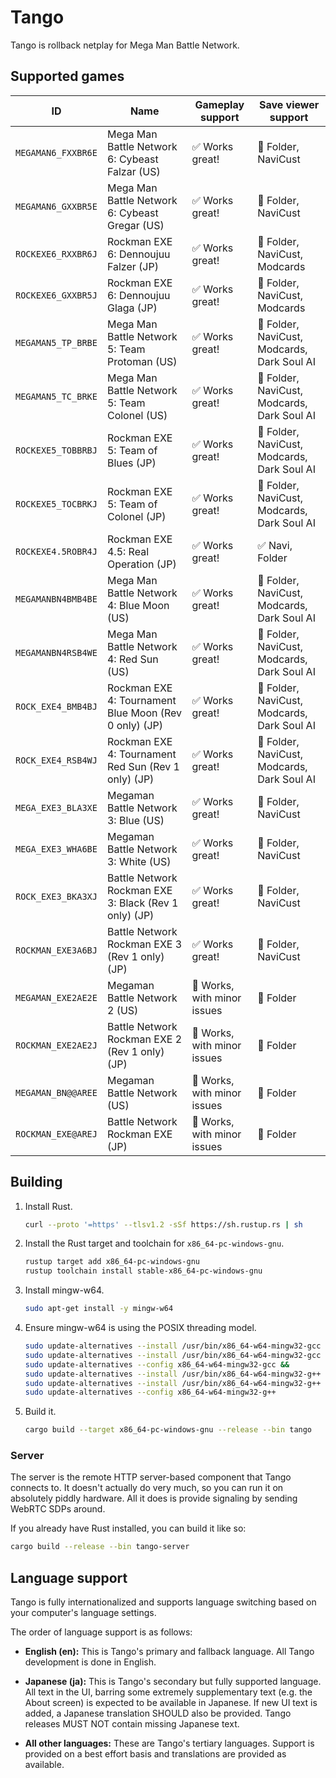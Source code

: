# Tango

Tango is rollback netplay for Mega Man Battle Network.

## Supported games

| ID                 | Name                                                  | Gameplay support            | Save viewer support                         |
| ------------------ | ----------------------------------------------------- | --------------------------- | ------------------------------------------- |
| `MEGAMAN6_FXXBR6E` | Mega Man Battle Network 6: Cybeast Falzar (US)        | ✅ Works great!             | 🤷 Folder, NaviCust                         |
| `MEGAMAN6_GXXBR5E` | Mega Man Battle Network 6: Cybeast Gregar (US)        | ✅ Works great!             | 🤷 Folder, NaviCust                         |
| `ROCKEXE6_RXXBR6J` | Rockman EXE 6: Dennoujuu Falzer (JP)                  | ✅ Works great!             | 🤷 Folder, NaviCust, Modcards               |
| `ROCKEXE6_GXXBR5J` | Rockman EXE 6: Dennoujuu Glaga (JP)                   | ✅ Works great!             | 🤷 Folder, NaviCust, Modcards               |
| `MEGAMAN5_TP_BRBE` | Mega Man Battle Network 5: Team Protoman (US)         | ✅ Works great!             | 🤷 Folder, NaviCust, Modcards, Dark Soul AI |
| `MEGAMAN5_TC_BRKE` | Mega Man Battle Network 5: Team Colonel (US)          | ✅ Works great!             | 🤷 Folder, NaviCust, Modcards, Dark Soul AI |
| `ROCKEXE5_TOBBRBJ` | Rockman EXE 5: Team of Blues (JP)                     | ✅ Works great!             | 🤷 Folder, NaviCust, Modcards, Dark Soul AI |
| `ROCKEXE5_TOCBRKJ` | Rockman EXE 5: Team of Colonel (JP)                   | ✅ Works great!             | 🤷 Folder, NaviCust, Modcards, Dark Soul AI |
| `ROCKEXE4.5ROBR4J` | Rockman EXE 4.5: Real Operation (JP)                  | ✅ Works great!             | ✅ Navi, Folder                             |
| `MEGAMANBN4BMB4BE` | Mega Man Battle Network 4: Blue Moon (US)             | ✅ Works great!             | 🤷 Folder, NaviCust, Modcards, Dark Soul AI |
| `MEGAMANBN4RSB4WE` | Mega Man Battle Network 4: Red Sun (US)               | ✅ Works great!             | 🤷 Folder, NaviCust, Modcards, Dark Soul AI |
| `ROCK_EXE4_BMB4BJ` | Rockman EXE 4: Tournament Blue Moon (Rev 0 only) (JP) | ✅ Works great!             | 🤷 Folder, NaviCust, Modcards, Dark Soul AI |
| `ROCK_EXE4_RSB4WJ` | Rockman EXE 4: Tournament Red Sun (Rev 1 only) (JP)   | ✅ Works great!             | 🤷 Folder, NaviCust, Modcards, Dark Soul AI |
| `MEGA_EXE3_BLA3XE` | Megaman Battle Network 3: Blue (US)                   | ✅ Works great!             | 🤷 Folder, NaviCust                         |
| `MEGA_EXE3_WHA6BE` | Megaman Battle Network 3: White (US)                  | ✅ Works great!             | 🤷 Folder, NaviCust                         |
| `ROCK_EXE3_BKA3XJ` | Battle Network Rockman EXE 3: Black (Rev 1 only) (JP) | ✅ Works great!             | 🤷 Folder, NaviCust                         |
| `ROCKMAN_EXE3A6BJ` | Battle Network Rockman EXE 3 (Rev 1 only) (JP)        | ✅ Works great!             | 🤷 Folder, NaviCust                         |
| `MEGAMAN_EXE2AE2E` | Megaman Battle Network 2 (US)                         | 🤷 Works, with minor issues | 🤷 Folder                                   |
| `ROCKMAN_EXE2AE2J` | Battle Network Rockman EXE 2 (Rev 1 only) (JP)        | 🤷 Works, with minor issues | 🤷 Folder                                   |
| `MEGAMAN_BN@@AREE` | Megaman Battle Network (US)                           | 🤷 Works, with minor issues | 🤷 Folder                                   |
| `ROCKMAN_EXE@AREJ` | Battle Network Rockman EXE (JP)                       | 🤷 Works, with minor issues | 🤷 Folder                                   |

## Building

1.  Install Rust.

    ```sh
    curl --proto '=https' --tlsv1.2 -sSf https://sh.rustup.rs | sh
    ```

1.  Install the Rust target and toolchain for `x86_64-pc-windows-gnu`.

    ```sh
    rustup target add x86_64-pc-windows-gnu
    rustup toolchain install stable-x86_64-pc-windows-gnu
    ```

1.  Install mingw-w64.

    ```sh
    sudo apt-get install -y mingw-w64
    ```

1.  Ensure mingw-w64 is using the POSIX threading model.

    ```sh
    sudo update-alternatives --install /usr/bin/x86_64-w64-mingw32-gcc x86_64-w64-mingw32-gcc /usr/bin/x86_64-w64-mingw32-gcc-win32 60 &&
    sudo update-alternatives --install /usr/bin/x86_64-w64-mingw32-gcc x86_64-w64-mingw32-gcc /usr/bin/x86_64-w64-mingw32-gcc-posix 90 &&
    sudo update-alternatives --config x86_64-w64-mingw32-gcc &&
    sudo update-alternatives --install /usr/bin/x86_64-w64-mingw32-g++ x86_64-w64-mingw32-g++ /usr/bin/x86_64-w64-mingw32-g++-win32 60 &&
    sudo update-alternatives --install /usr/bin/x86_64-w64-mingw32-g++ x86_64-w64-mingw32-g++ /usr/bin/x86_64-w64-mingw32-g++-posix 90 &&
    sudo update-alternatives --config x86_64-w64-mingw32-g++
    ```

1.  Build it.

    ```sh
    cargo build --target x86_64-pc-windows-gnu --release --bin tango
    ```

### Server

The server is the remote HTTP server-based component that Tango connects to. It doesn't actually do very much, so you can run it on absolutely piddly hardware. All it does is provide signaling by sending WebRTC SDPs around.

If you already have Rust installed, you can build it like so:

```sh
cargo build --release --bin tango-server
```

## Language support

Tango is fully internationalized and supports language switching based on your computer's language settings.

The order of language support is as follows:

-   **English (en):** This is Tango's primary and fallback language. All Tango development is done in English.

-   **Japanese (ja):** This is Tango's secondary but fully supported language. All text in the UI, barring some extremely supplementary text (e.g. the About screen) is expected to be available in Japanese. If new UI text is added, a Japanese translation SHOULD also be provided. Tango releases MUST NOT contain missing Japanese text.

-   **All other languages:** These are Tango's tertiary languages. Support is provided on a best effort basis and translations are provided as available.
